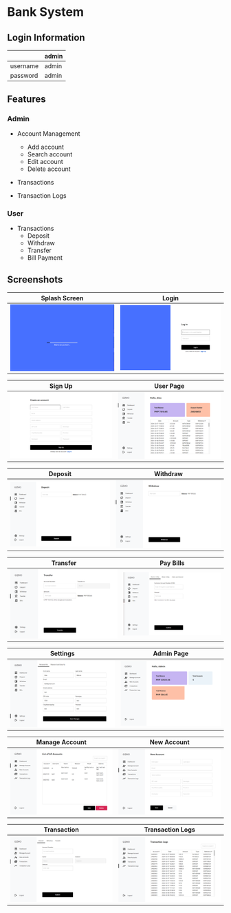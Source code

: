 # Bank System


## Login Information
|   | admin | 
| ------------- | ------------- |
| username  | admin  |
| password  | admin  |

## Features

### Admin
* Account Management
  * Add account
  * Search account
  * Edit account
  * Delete account

* Transactions
* Transaction Logs

### User
* Transactions
  * Deposit
  * Withdraw
  * Transfer
  * Bill Payment

## Screenshots
| Splash Screen  | Login |
| ------------- | ------------- |
| ![](./screenshots/splashScreen.png)  | ![](./screenshots/logIn.png)  |


| Sign Up  | User Page |
| ------------- | ------------- |
| ![](./screenshots/signUp.png)  | ![](./screenshots/dashboardUser.png)  |

| Deposit  | Withdraw |
| ------------- | ------------- |
| ![](./screenshots/deposit.png)  | ![](./screenshots/withdraw.png)  |

| Transfer  | Pay Bills |
| ------------- | ------------- |
| ![](./screenshots/transfer.png)  | ![](./screenshots/payBills.png)  |

| Settings  | Admin Page |
| ------------- | ------------- |
| ![](./screenshots/settings.png)  | ![](./screenshots/dashboardAdmin.png)  |

| Manage Account  | New Account |
| ------------- | ------------- |
| ![](./screenshots/manageAccount.png)  | ![](./screenshots/newAccount.png)  |

| Transaction  | Transaction Logs |
| ------------- | ------------- |
| ![](./screenshots/transactions.png)  | ![](./screenshots/transactionLogs.png)  |
